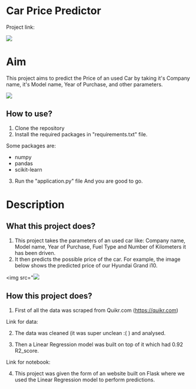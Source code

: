 # Car Price Predictor

Project link: 


<img src="/Users/purusharma/Downloads/car_price_predictor-master/demo.png">



# Aim

This project aims to predict the Price of an used Car by taking it's Company name, it's Model name, Year of Purchase, and other parameters.

<img src="/Users/purusharma/Downloads/car_price_predictor-master/predict.png">

## How to use?

1. Clone the repository
2. Install the required packages in "requirements.txt" file.

Some packages are:
 - numpy 
 - pandas 
 - scikit-learn

3. Run the "application.py" file
And you are good to go. 

# Description

## What this project does?

1. This project takes the parameters of an used car like: Company name, Model name, Year of Purchase, Fuel Type and Number of Kilometers it has been driven.
2. It then predicts the possible price of the car. For example, the image below shows the predicted price of our Hyundai Grand i10. 

<img src="<img src="/Users/purusharma/Downloads/car_price_predictor-master/predict.png">

## How this project does?

1. First of all the data was scraped from Quikr.com (https://quikr.com) 


Link for data: 

2. The data was cleaned (it was super unclean :( ) and analysed.

3. Then a Linear Regression model was built on top of it which had 0.92 R2_score.



Link for notebook: 

4. This project was given the form of an website built on Flask where we used the Linear Regression model to perform predictions.


